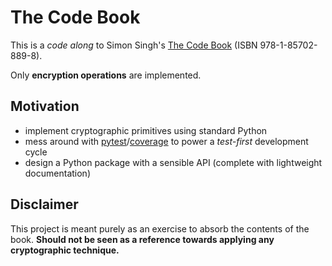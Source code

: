 # The Code Book

This is a _code along_ to Simon Singh's
[The Code Book](https://simonsingh.net/books/the-code-book/)
(ISBN 978-1-85702-889-8).

Only **encryption operations** are implemented.

## Motivation

- implement cryptographic primitives using standard Python
- mess around with [pytest](https://docs.pytest.org/)/[coverage](https://coverage.readthedocs.io)
  to power a _test-first_ development cycle
- design a Python package with a sensible API (complete with lightweight documentation)

## Disclaimer

This project is meant purely as an exercise to absorb the contents of the book.
**Should not be seen as a reference towards applying any cryptographic technique.**
